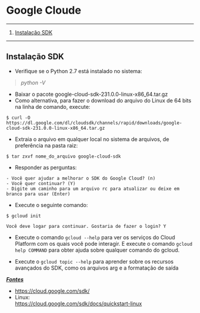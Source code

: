 # Google Cloude
*******
 1. [Instalação SDK](#install-sdk)

*******
<div id='install-sdk'/>

## Instalação SDK

* Verifique se o Python 2.7 está instalado no sistema:
>*python -V*

* Baixar o pacote google-cloud-sdk-231.0.0-linux-x86_64.tar.gz 
* Como alternativa, para fazer o download do arquivo do Linux de 64 bits na linha de comando, execute:
```
$ curl -O https://dl.google.com/dl/cloudsdk/channels/rapid/downloads/google-cloud-sdk-231.0.0-linux-x86_64.tar.gz
```
* Extraia o arquivo em qualquer local no sistema de arquivos, de preferência na pasta raiz:
```
$ tar zxvf nome_do_arquivo google-cloud-sdk
```
* Responder as perguntas:
```
- Você quer ajudar a melhorar o SDK do Google Cloud? (n)
- Você quer continuar? (Y)
- Digite um caminho para um arquivo rc para atualizar ou deixe em branco para usar (Enter)
```
* Execute o seguinte comando:
```
$ gcloud init

Você deve logar para continuar. Gostaria de fazer o login? Y
```
* Execute o comando `gcloud --help` para ver os serviços do Cloud Platform com os quais você pode interagir. E execute o comando `gcloud help COMMAND` para obter ajuda sobre qualquer comando do gcloud.

* Execute o `gcloud topic --help` para aprender sobre os recursos avançados do SDK, como os arquivos arg e a formatação de saída





**[*Fontes*](#)**

* https://cloud.google.com/sdk/
* Linux:<br>
https://cloud.google.com/sdk/docs/quickstart-linux



